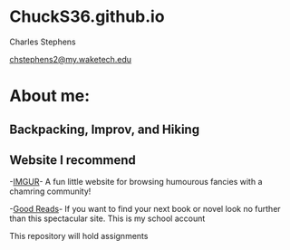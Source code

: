 # ChuckS36.github.io

Charles Stephens

chstephens2@my.waketech.edu

# About me:
## Backpacking, Improv, and Hiking
## Website I recommend
-[IMGUR](https://imgur.com/)- A fun little website for browsing humourous fancies with a chamring community!

  -[Good Reads](https://www.goodreads.com/)- If you want to find your next book or novel look no further than this spectacular site. 
This is my school account 

This repository will hold assignments 
